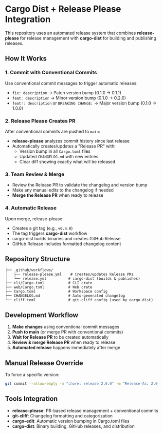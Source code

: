 # Cargo Dist + Release Please Integration

This repository uses an automated release system that combines **release-please** for release management with **cargo-dist** for building and publishing releases.

## How It Works

### 1. **Commit with Conventional Commits**
Use conventional commit messages to trigger automatic releases:

- `fix: description` → Patch version bump (0.1.0 → 0.1.1)
- `feat: description` → Minor version bump (0.1.0 → 0.2.0)  
- `feat!: description` or `BREAKING CHANGE:` → Major version bump (0.1.0 → 1.0.0)

### 2. **Release Please Creates PR**
After conventional commits are pushed to `main`:

- **release-please** analyzes commit history since last release
- Automatically creates/updates a "Release PR" with:
  - Version bump in all `Cargo.toml` files
  - Updated `CHANGELOG.md` with new entries
  - Clear diff showing exactly what will be released

### 3. **Team Review & Merge**
- Review the Release PR to validate the changelog and version bump
- Make any manual edits to the changelog if needed
- **Merge the Release PR** when ready to release

### 4. **Automatic Release**
Upon merge, release-please:
- Creates a git tag (e.g., `v0.4.0`)
- The tag triggers **cargo-dist** workflow
- cargo-dist builds binaries and creates GitHub Release
- GitHub Release includes formatted changelog content

## Repository Structure

```
├── .github/workflows/
│   ├── release-please.yml    # Creates/updates Release PRs
│   └── release.yml          # cargo-dist (builds & publishes)
├── cli/Cargo.toml           # CLI crate
├── web/Cargo.toml           # Web crate  
├── Cargo.toml               # Workspace config
├── CHANGELOG.md             # Auto-generated changelog
└── cliff.toml               # git-cliff config (used by cargo-dist)
```

## Development Workflow

1. **Make changes** using conventional commit messages
2. **Push to main** (or merge PR with conventional commits)
3. **Wait for Release PR** to be created automatically  
4. **Review & merge Release PR** when ready to release
5. **Automated release** happens immediately after merge

## Manual Release Override

To force a specific version:
```bash
git commit --allow-empty -m "chore: release 2.0.0" -m "Release-As: 2.0.0"
```

## Tools Integration

- **release-please**: PR-based release management + conventional commits
- **git-cliff**: Changelog formatting and categorization
- **cargo-edit**: Automatic version bumping in Cargo.toml files  
- **cargo-dist**: Binary building, GitHub releases, and distribution